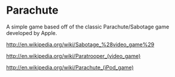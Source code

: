# Parachute
A simple game based off of the classic Parachute/Sabotage game developed by Apple.

http://en.wikipedia.org/wiki/Sabotage_%28video_game%29

http://en.wikipedia.org/wiki/Paratrooper_(video_game)

http://en.wikipedia.org/wiki/Parachute_(iPod_game)
